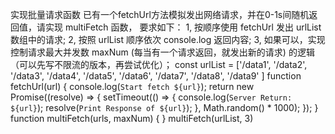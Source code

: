 实现批量请求函数
已有一个fetchUrl方法模拟发出网络请求，并在0-1s间随机返回值，请实现 multiFetch 函数， 要求如下：
1, 按顺序使用 fetchUrl 发出 urlList 数组中的请求;
2, 按照 urlList 顺序依次 console.log 返回内容;
3, 如果可以，实现控制请求最大并发数 maxNum (每当有一个请求返回，就发出新的请求) 的逻辑（可以先写不限流的版本，再尝试优化）；
const urlList = ['/data1', '/data2', '/data3', '/data4', '/data5', '/data6', '/data7', '/data8', '/data9' ]
function fetchUrl(url) {
  console.log(`Start fetch ${url}`);
  return new Promise((resolve) => {
    setTimeout(() => {
      console.log(`Server Return: ${url}`);
      resolve(`Print Response of ${url}`);
    }, Math.random() * 1000);
  });
}
function multiFetch(urls, maxNum) {
}
multiFetch(urlList, 3)

